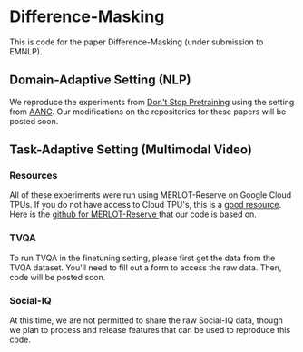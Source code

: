 # Difference-Masking

This is code for the paper Difference-Masking (under submission to EMNLP).

## Domain-Adaptive Setting (NLP)
We reproduce the experiments from [Don't Stop Pretraining](https://github.com/allenai/dont-stop-pretraining) using the setting from [AANG](https://arxiv.org/pdf/2205.14082.pdf).  Our modifications on the repositories for these papers will be posted soon.

## Task-Adaptive Setting (Multimodal Video)
### Resources
All of these experiments were run using MERLOT-Reserve on Google Cloud TPUs. If you do not have access to Cloud TPU's, this is a [good resource](https://sites.research.google/trc/about/). Here is the [github for MERLOT-Reserve ](https://github.com/rowanz/merlot_reserve)that our code is based on.

### TVQA
To run TVQA in the finetuning setting, please first get the data from the TVQA dataset. You'll need to fill out a form to access the raw data. Then, code will be posted soon.

### Social-IQ
At this time, we are not permitted to share the raw Social-IQ data, though we plan to process and release features that can be used to reproduce this code.
